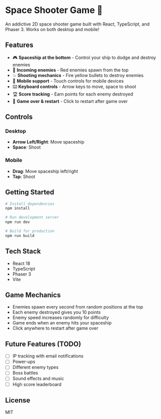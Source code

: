 # Space Shooter Game 🚀

An addictive 2D space shooter game built with React, TypeScript, and Phaser 3. Works on both desktop and mobile!

## Features

- 🎮 **Spaceship at the bottom** - Control your ship to dodge and destroy enemies
- 👾 **Incoming enemies** - Red enemies spawn from the top
- 💥 **Shooting mechanics** - Fire yellow bullets to destroy enemies
- 📱 **Mobile support** - Touch controls for mobile devices
- ⌨️ **Keyboard controls** - Arrow keys to move, space to shoot
- 🏆 **Score tracking** - Earn points for each enemy destroyed
- 🔄 **Game over & restart** - Click to restart after game over

## Controls

### Desktop
- **Arrow Left/Right**: Move spaceship
- **Space**: Shoot

### Mobile
- **Drag**: Move spaceship left/right
- **Tap**: Shoot

## Getting Started

```bash
# Install dependencies
npm install

# Run development server
npm run dev

# Build for production
npm run build
```

## Tech Stack

- React 18
- TypeScript
- Phaser 3
- Vite

## Game Mechanics

- Enemies spawn every second from random positions at the top
- Each enemy destroyed gives you 10 points
- Enemy speed increases randomly for difficulty
- Game ends when an enemy hits your spaceship
- Click anywhere to restart after game over

## Future Features (TODO)

- [ ] IP tracking with email notifications
- [ ] Power-ups
- [ ] Different enemy types
- [ ] Boss battles
- [ ] Sound effects and music
- [ ] High score leaderboard

## License

MIT
